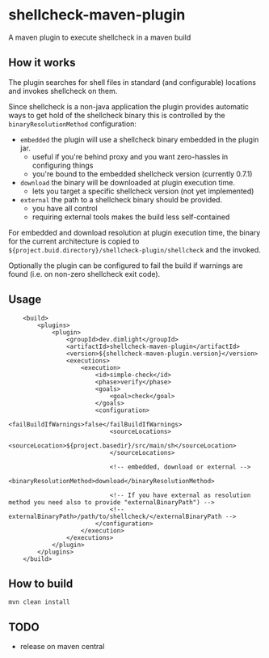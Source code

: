 # shellcheck-maven-plugin
A maven plugin to execute shellcheck in a maven build

## How it works
The plugin searches for shell files in standard (and configurable) locations and invokes shellcheck on them.

Since shellcheck is a non-java application the plugin provides automatic ways to get hold of the shellcheck binary
this is controlled by the `binaryResolutionMethod` configuration:
* `embedded` the plugin will use a shellcheck binary embedded in the plugin jar.
    * useful if you're behind proxy and you want zero-hassles in configuring things
    * you're bound to the embedded shellcheck version (currently 0.7.1)
* `download` the binary will be downloaded at plugin execution time.
    * lets you target a specific shellcheck version (not yet implemented)
* `external` the path to a shellcheck binary should be provided.
    * you have all control
    * requiring external tools makes the build less self-contained

For embedded and download resolution at plugin execution time, the binary for the current architecture
is copied to `${project.buid.directory}/shellcheck-plugin/shellcheck` and the invoked.

Optionally the plugin can be configured to fail the build if warnings are found (i.e. on non-zero 
shellcheck exit code).

## Usage
```
    <build>
        <plugins>
            <plugin>
                <groupId>dev.dimlight</groupId>
                <artifactId>shellcheck-maven-plugin</artifactId>
                <version>${shellcheck-maven-plugin.version}</version>
                <executions>
                    <execution>
                        <id>simple-check</id>
                        <phase>verify</phase>
                        <goals>
                            <goal>check</goal>
                        </goals>
                        <configuration>
                            <failBuildIfWarnings>false</failBuildIfWarnings>
                            <sourceLocations>
                                <sourceLocation>${project.basedir}/src/main/sh</sourceLocation>
                            </sourceLocations>

                            <!-- embedded, download or external --> 
                            <binaryResolutionMethod>download</binaryResolutionMethod>
                            
                            <!-- If you have external as resolution method you need also to provide "externalBinaryPath") -->
                            <!-- externalBinaryPath>/path/to/shellcheck/</externalBinaryPath -->
                        </configuration>
                    </execution>
                </executions>
            </plugin>
        </plugins>
    </build>
```

## How to build
```
mvn clean install
```

## TODO
- release on maven central
